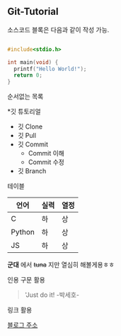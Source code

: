 ## Git-Tutorial

소스코드 블록은 다음과 같이 작성 가능.
```c

#include<stdio.h>

int main(void) {
  printf("Hello World!");
  return 0;
}

```


순서없는 목록

*깃 튜토리얼
  * 깃 Clone
  * 깃 Pull
  * 깃 Commit
    * Commit 이해
    * Commit 수정
  * 깃 Branch
 

 
 테이블
 
언어|실력|열정
---|---|---|
C|하|상|
Python|하|상
JS|하|상|

**군대** 에서 ~~tuna~~ 지만 열심히 해볼게용ㅎㅎ

 인용 구문 활용
 
 >'Just do it! -박세호-

링크 활용

[블로그 주소](https://blog.naver.com/323psh)
